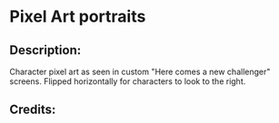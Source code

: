 # Pixel Art portraits

## Description: 

Character pixel art as seen in custom "Here comes a new challenger" screens. Flipped horizontally for characters to look to the right.

## Credits: 




